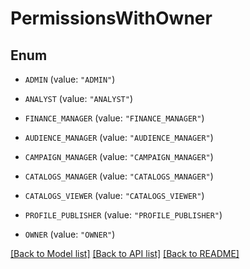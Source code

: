 # PermissionsWithOwner

## Enum


* `ADMIN` (value: `"ADMIN"`)

* `ANALYST` (value: `"ANALYST"`)

* `FINANCE_MANAGER` (value: `"FINANCE_MANAGER"`)

* `AUDIENCE_MANAGER` (value: `"AUDIENCE_MANAGER"`)

* `CAMPAIGN_MANAGER` (value: `"CAMPAIGN_MANAGER"`)

* `CATALOGS_MANAGER` (value: `"CATALOGS_MANAGER"`)

* `CATALOGS_VIEWER` (value: `"CATALOGS_VIEWER"`)

* `PROFILE_PUBLISHER` (value: `"PROFILE_PUBLISHER"`)

* `OWNER` (value: `"OWNER"`)


[[Back to Model list]](../README.md#documentation-for-models) [[Back to API list]](../README.md#documentation-for-api-endpoints) [[Back to README]](../README.md)


